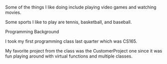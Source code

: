 Some of the things I like doing include playing video games and watching movies.

Some sports I like to play are tennis, basketball, and baseball.

Programming Background

I took my first programming class last quarter which was CS165.

My favorite project from the class was the CustomerProject one since it was fun playing around with virtual functions and multiple classes.